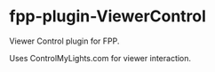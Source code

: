 # fpp-plugin-ViewerControl
Viewer Control plugin for FPP.

Uses ControlMyLights.com for viewer interaction.
